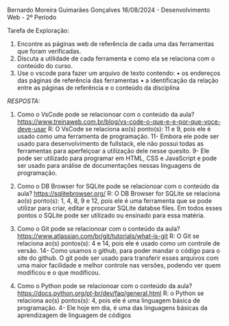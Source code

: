 Bernardo Moreira Guimarães Gonçalves 
16/08/2024 - Desenvolvimento Web - 2º Período

Tarefa de Exploração:
1. Encontre as páginas web de referência de cada uma das ferramentas que foram verificadas.
2. Discuta a utilidade de cada ferramenta e como ela se relaciona com o conteúdo do curso.
3. Use o vscode para fazer um arquivo de texto contendo:
    • os endereços das páginas de referência das ferramentas
    • a identificação da relação entre as páginas de referência e o conteúdo da disciplina  

*RESPOSTA:*

1. Como o VsCode pode se relacionoar com o conteúdo da aula?
https://www.treinaweb.com.br/blog/vs-code-o-que-e-e-por-que-voce-deve-usar
R: O VsCode se relaciona ao(s) ponto(s): 11 e 9, pois ele é usado como uma ferramenta de programação. 11- Embora ele pode ser usado para desenvolvimento de fullstack, ele não possui todas as ferramentas
para aperfeiçoar a utilização dele nesse quesito. 9- Ele pode ser utilizado para programar em HTML, CSS e JavaScript e pode ser usado para análise de documentações nessas linguagens de programação.

2. Como o DB Browser for SQLite pode se relacionoar com o conteúdo da aula? 
https://sqlitebrowser.org/
R: O DB Browser for SQLite se relaciona ao(s) ponto(s): 1, 4, 8, 9 e 12, pois ele é uma ferramenta que se pode utilizar para criar, editar e procurar SQLite databse files. Em todos esses pontos o SQLite pode ser utilizado ou ensinado para essa matéria.

3. Como o Git pode se relacionoar com o conteúdo da aula? 
https://www.atlassian.com/br/git/tutorials/what-is-git 
R: O Git se relaciona ao(s) pontos(s): 4 e 14, pois ele é usado como um controle de versão. 14- Como usamos o github, para poder mandar o código para o site do github. O git pode ser usado para transferir esses arquivos com uma maior facilidade e melhor controle nas versões, podendo ver quem modificou e o que modificou.

4. Como o Python pode se relacionoar com o conteúdo da aula? 
https://docs.python.org/pt-br/dev/faq/general.html 
R: o Python se relaciona ao(s) pontos(s): 4, pois ele é uma linguagem básica de programação. 4- Ele hoje em dia, é uma das linguagens básicas da aprendizagem de linguagem de códigos
